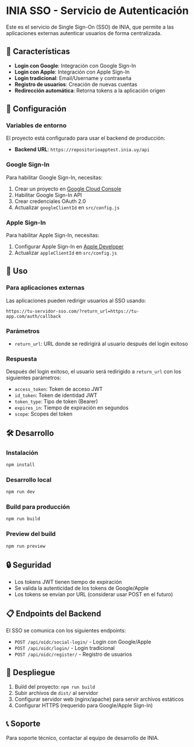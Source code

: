 # INIA SSO - Servicio de Autenticación

Este es el servicio de Single Sign-On (SSO) de INIA, que permite a las aplicaciones externas autenticar usuarios de forma centralizada.

## 🚀 Características

- **Login con Google**: Integración con Google Sign-In
- **Login con Apple**: Integración con Apple Sign-In  
- **Login tradicional**: Email/Username y contraseña
- **Registro de usuarios**: Creación de nuevas cuentas
- **Redirección automática**: Retorna tokens a la aplicación origen

## 🔧 Configuración

### Variables de entorno

El proyecto está configurado para usar el backend de producción:
- **Backend URL**: `https://repositorioapptest.inia.uy/api`

### Google Sign-In

Para habilitar Google Sign-In, necesitas:
1. Crear un proyecto en [Google Cloud Console](https://console.cloud.google.com/)
2. Habilitar Google Sign-In API
3. Crear credenciales OAuth 2.0
4. Actualizar `googleClientId` en `src/config.js`

### Apple Sign-In

Para habilitar Apple Sign-In, necesitas:
1. Configurar Apple Sign-In en [Apple Developer](https://developer.apple.com/)
2. Actualizar `appleClientId` en `src/config.js`

## 📱 Uso

### Para aplicaciones externas

Las aplicaciones pueden redirigir usuarios al SSO usando:

```
https://tu-servidor-sso.com/?return_url=https://tu-app.com/auth/callback
```

### Parámetros

- `return_url`: URL donde se redirigirá al usuario después del login exitoso

### Respuesta

Después del login exitoso, el usuario será redirigido a `return_url` con los siguientes parámetros:

- `access_token`: Token de acceso JWT
- `id_token`: Token de identidad JWT
- `token_type`: Tipo de token (Bearer)
- `expires_in`: Tiempo de expiración en segundos
- `scope`: Scopes del token

## 🛠️ Desarrollo

### Instalación

```bash
npm install
```

### Desarrollo local

```bash
npm run dev
```

### Build para producción

```bash
npm run build
```

### Preview del build

```bash
npm run preview
```

## 🔒 Seguridad

- Los tokens JWT tienen tiempo de expiración
- Se valida la autenticidad de los tokens de Google/Apple
- Los tokens se envían por URL (considerar usar POST en el futuro)

## 📋 Endpoints del Backend

El SSO se comunica con los siguientes endpoints:

- `POST /api/oidc/social-login/` - Login con Google/Apple
- `POST /api/oidc/login/` - Login tradicional
- `POST /api/oidc/register/` - Registro de usuarios

## 🚀 Despliegue

1. Build del proyecto: `npm run build`
2. Subir archivos de `dist/` al servidor
3. Configurar servidor web (nginx/apache) para servir archivos estáticos
4. Configurar HTTPS (requerido para Google/Apple Sign-In)

## 📞 Soporte

Para soporte técnico, contactar al equipo de desarrollo de INIA.
